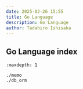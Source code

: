 ```yaml
---
date: 2025-02-26 15:55
title: Go Language
description: Go Language
author: Tadahiro Ishisaka
---
```


## Go Language index

```{toctree}
:maxdepth: 1

./memo
./db_orm
```
